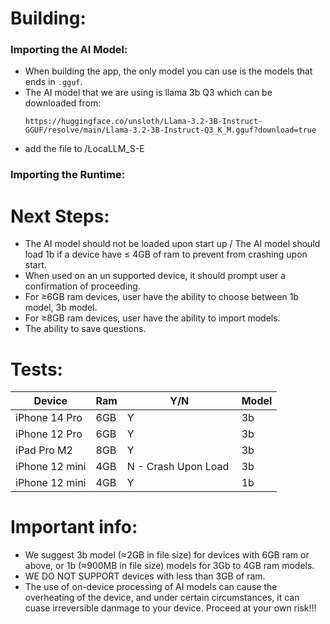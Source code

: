 # Building:

### Importing the AI Model:
- When building the app, the only model you can use is the models that ends in `.gguf`.
- The AI model that we are using is llama 3b Q3 which can be downloaded from:
  ```
  https://huggingface.co/unsloth/Llama-3.2-3B-Instruct-GGUF/resolve/main/Llama-3.2-3B-Instruct-Q3_K_M.gguf?download=true
  ```
- add the file to /LocaLLM_S-E

### Importing the Runtime:

# Next Steps:
- The AI model should not be loaded upon start up / The AI model should load 1b if a device have ≤ 4GB of ram to prevent from crashing upon start.
- When used on an un supported device, it should prompt user a confirmation of proceeding.
- For ≥6GB ram devices, user have the ability to choose between 1b model, 3b model.
- For ≥8GB ram devices, user have the ability to import models.
- The ability to save questions.

# Tests:
| Device | Ram | Y/N | Model |
| ----------- | ----------- | ----------- | ----------- |
| iPhone 14 Pro | 6GB | Y | 3b |
| iPhone 12 Pro | 6GB | Y | 3b |
| iPad Pro M2 | 8GB | Y | 3b |
| iPhone 12 mini | 4GB | N - Crash Upon Load | 3b |
| iPhone 12 mini | 4GB | Y | 1b |

# Important info:
- We suggest 3b model (≈2GB in file size) for devices with 6GB ram or above, or 1b (≈900MB in file size) models for 3Gb to 4GB ram models.
- WE DO NOT SUPPORT devices with less than 3GB of ram.
- The use of on-device processing of AI models can cause the overheating of the device, and under certain circumstances, it can cuase irreversible danmage to your device. Proceed at your own risk!!!
